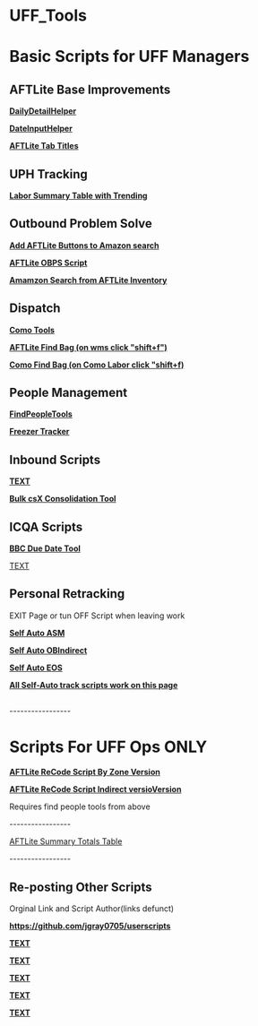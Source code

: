 # UFF_Tools

<h1>Basic Scripts for UFF Managers</h1>

<h2>AFTLite Base Improvements</h2>

<p><b><a href="https://github.com/Brikane/UFF_Tools/raw/main/DailyDetailHelper.user.js"> DailyDetailHelper </a></b></p>
<p><b><a href="https://github.com/Brikane/UFF_Tools/raw/main/DateInputHelper.user.js"> DateInputHelper </a></b></p>
<p><b><a href="https://github.com/Brikane/UFF_Tools/raw/main/RePosts/AFTLiteTabTitles.user.js "> AFTLite Tab Titles </a></b></p>

<h2>UPH Tracking</h2>
<p><b><a href="https://github.com/Brikane/UFF_Tools/raw/main/LaborSummaryTotals.user.js ">Labor Summary Table with Trending</a></b></p>

<h2>Outbound Problem Solve</h2>

<p><b><a href="https://github.com/Brikane/UFF_Tools/raw/main/AFTLiteButtonsOnAmazonSearch.user.js"> Add AFTLite Buttons to Amazon search</a></b></p>

<p><b><a href="https://github.com/Brikane/UFF_Tools/raw/main/OBPSHelperNA.user.js"> AFTLite OBPS Script</a></b></p>

<p><b><a href="https://github.com/Brikane/UFF_Tools/raw/main/AFTLiteSearchAmazon.user.js"> Amamzon Search from AFTLite Inventory</a></b></p>
<p></p>
<h2>Dispatch</h2>
<p><b><a href="https://github.com/Brikane/UFF_Tools/raw/main/RePosts/BATCHING_MONITOR_COMO.user.js"> Como Tools </a></b></p>
<p><b><a href="https://github.com/Brikane/UFF_Tools/raw/main/RePosts/FIND_BAGS_AFTLITE.user.js"> AFTLite Find Bag (on wms click "shift+f") </a></b></p>
<p><b><a href="https://github.com/Brikane/UFF_Tools/raw/main/RePosts/Find_Bags_Como.user.js"> Como Find Bag (on Como Labor click "shift+f) </a></b></p>
<p></p>
<h2>People Management</h2>
<p><b><a href="https://github.com/Brikane/UFF_Tools/raw/main/FindPeopleTools.user.js"> FindPeopleTools </a></b></p>
<p><b><a href="https://github.com/Brikane/UFF_Tools/raw/main/RePosts/FreezerTracker.user.js"> Freezer Tracker </a></b></p>
<p></p>
<h2>Inbound Scripts</h2>
<p><b><a href=""> TEXT </a></b></p>
<p><b><a href="https://github.com/Brikane/UFF_Tools/raw/main/RePosts/AFTLite_csXBulkMove.user.js"> Bulk csX Consolidation Tool </a></b></p>
<p></p>
<h2>ICQA Scripts</h2>
<p><b><a href="https://github.com/Brikane/UFF_Tools/raw/main/RePosts/BlindCountsDueDate.user.js"> BBC Due Date Tool </a></b></p>
<a href=""> TEXT </a>
<p></p>
<h2>Personal Retracking</h2>
<p>EXIT Page or tun OFF Script when leaving work</p>
<p><b><a href="https://github.com/Brikane/UFF_Tools/raw/main/AutoASM.user.js"> Self Auto ASM </a></b></p>
<p><b><a href="https://github.com/Brikane/UFF_Tools/raw/main/AutoOBIndirect.user.js"> Self Auto OBIndirect </a></b></p>
<p><b><a href="https://github.com/Brikane/UFF_Tools/raw/main/AFTLiteAutoESO.user.js"> Self Auto EOS </a></b></p>
<p><b><a href="https://aftlite-na.amazon.com/indirect_action/signin_indirect_action"> All Self-Auto track scripts work on this page </a></b></p>
<h2></h2>

<p>-----------------</p>
<h1>Scripts For UFF Ops ONLY</h1>

<p><b><a href="https://github.com/Brikane/UFF_Tools/raw/main/AutoTrackByZone.user.js"> AFTLite ReCode Script By Zone Version</a></b></p>
<p> <b><a href="https://github.com/Brikane/UFF_Tools/raw/main/AutoRetrackAFTLiteIndirect.user.js"> AFTLite ReCode Script Indirect versioVersion</a></b></p>

<p> Requires find people tools from above </p>
<p>-----------------</p>
<p> <a href="https://github.com/Brikane/UFF_Tools/raw/main/LaborSummaryTotals.user.js">AFTLite Summary Totals Table</a></p>

<p>-----------------</p>




<H2> Re-posting Other Scripts </h2>


<p> Orginal Link and Script Author(links defunct) </p>
<p><b><a href="https://github.com/jgray0705/userscripts"> https://github.com/jgray0705/userscripts </a></b></p>
<p><b><a href=""> TEXT </a></b></p>
<p><b><a href=""> TEXT </a></b></p>
<p><b><a href=""> TEXT </a></b></p>
<p><b><a href=""> TEXT </a></b></p>
<p><b><a href=""> TEXT </a></b></p>
